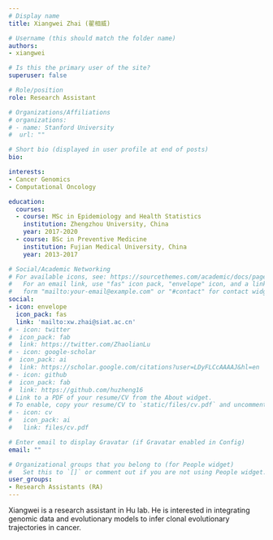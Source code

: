 ```yaml
---
# Display name
title: Xiangwei Zhai (翟相威)

# Username (this should match the folder name)
authors:
- xiangwei

# Is this the primary user of the site?
superuser: false

# Role/position
role: Research Assistant

# Organizations/Affiliations
# organizations:
# - name: Stanford University
#  url: ""

# Short bio (displayed in user profile at end of posts)
bio: 

interests:
- Cancer Genomics
- Computational Oncology

education:
  courses:
  - course: MSc in Epidemiology and Health Statistics
    institution: Zhengzhou University, China
    year: 2017-2020
  - course: BSc in Preventive Medicine
    institution: Fujian Medical University, China
    year: 2013-2017

# Social/Academic Networking
# For available icons, see: https://sourcethemes.com/academic/docs/page-builder/#icons
#   For an email link, use "fas" icon pack, "envelope" icon, and a link in the
#   form "mailto:your-email@example.com" or "#contact" for contact widget.
social:
- icon: envelope
  icon_pack: fas
  link: 'mailto:xw.zhai@siat.ac.cn'
# - icon: twitter
#  icon_pack: fab
#  link: https://twitter.com/ZhaolianLu
# - icon: google-scholar
#  icon_pack: ai
#  link: https://scholar.google.com/citations?user=LDyFLCcAAAAJ&hl=en
# - icon: github
#  icon_pack: fab
#  link: https://github.com/huzheng16
# Link to a PDF of your resume/CV from the About widget.
# To enable, copy your resume/CV to `static/files/cv.pdf` and uncomment the lines below.
# - icon: cv
#   icon_pack: ai
#   link: files/cv.pdf

# Enter email to display Gravatar (if Gravatar enabled in Config)
email: ""

# Organizational groups that you belong to (for People widget)
#   Set this to `[]` or comment out if you are not using People widget.
user_groups:
- Research Assistants (RA)
---
```


Xiangwei is a research assistant in Hu lab. He is interested in integrating genomic data and evolutionary models to infer clonal evolutionary trajectories in cancer.
